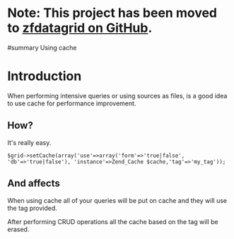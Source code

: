 # Note: This project has been moved to [zfdatagrid on GitHub](https://github.com/zfdatagrid/). #

#summary Using cache

# Introduction #

When performing intensive queries or using sources as files, is a good idea to use cache for performance improvement.

## How? ##

It's really easy.

```
$grid->setCache(array('use'=>array('form'=>'true|false', 'db'=>'true|false'), 'instance'=>Zend_Cache $cache,'tag'=>'my_tag'));
```

## And affects ##

When using cache all of your queries will be put on cache and they will use the tag provided.

After performing CRUD operations all the cache based on the tag will be erased.
